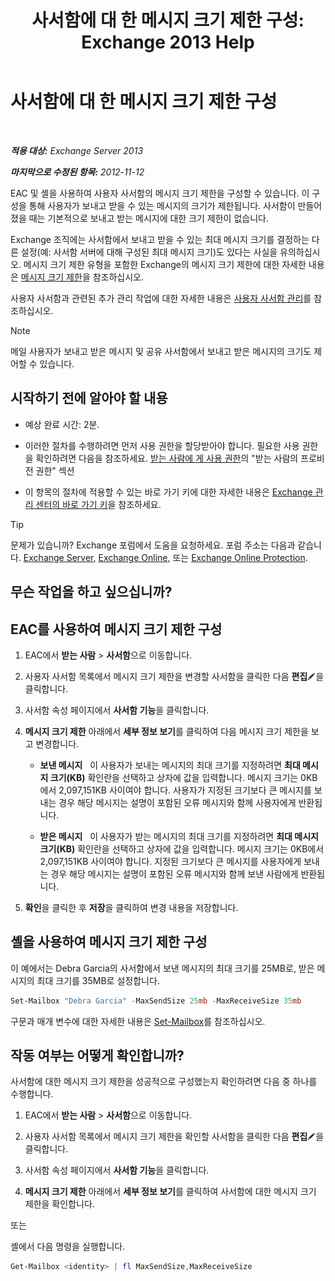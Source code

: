 ﻿---
title: '사서함에 대 한 메시지 크기 제한 구성: Exchange 2013 Help'
TOCTitle: 사서함에 대 한 메시지 크기 제한 구성
ms:assetid: d1220685-14c0-4c4f-abb2-3920f3046212
ms:mtpsurl: https://technet.microsoft.com/ko-kr/library/Bb124708(v=EXCHG.150)
ms:contentKeyID: 50556091
ms.date: 05/22/2018
mtps_version: v=EXCHG.150
ms.translationtype: MT
---

# 사서함에 대 한 메시지 크기 제한 구성

 

_**적용 대상:** Exchange Server 2013_

_**마지막으로 수정된 항목:** 2012-11-12_

EAC 및 셸을 사용하여 사용자 사서함의 메시지 크기 제한을 구성할 수 있습니다. 이 구성을 통해 사용자가 보내고 받을 수 있는 메시지의 크기가 제한됩니다. 사서함이 만들어졌을 때는 기본적으로 보내고 받는 메시지에 대한 크기 제한이 없습니다.

Exchange 조직에는 사서함에서 보내고 받을 수 있는 최대 메시지 크기를 결정하는 다른 설정(예: 사서함 서버에 대해 구성된 최대 메시지 크기)도 있다는 사실을 유의하십시오. 메시지 크기 제한 유형을 포함한 Exchange의 메시지 크기 제한에 대한 자세한 내용은 [메시지 크기 제한](message-size-limits-exchange-2013-help.md)을 참조하십시오.

사용자 사서함과 관련된 추가 관리 작업에 대한 자세한 내용은 [사용자 사서함 관리](https://docs.microsoft.com/ko-kr/exchange/recipients-in-exchange-online/manage-user-mailboxes/manage-user-mailboxes)를 참조하십시오.


> [!NOTE]
> 메일 사용자가 보내고 받은 메시지 및 공유 사서함에서 보내고 받은 메시지의 크기도 제어할 수 있습니다.



## 시작하기 전에 알아야 할 내용

  - 예상 완료 시간: 2분.

  - 이러한 절차를 수행하려면 먼저 사용 권한을 할당받아야 합니다. 필요한 사용 권한을 확인하려면 다음을 참조하세요. [받는 사람에 게 사용 권한](recipients-permissions-exchange-2013-help.md)의 "받는 사람의 프로비전 권한" 섹션

  - 이 항목의 절차에 적용할 수 있는 바로 가기 키에 대한 자세한 내용은 [Exchange 관리 센터의 바로 가기 키](keyboard-shortcuts-in-the-exchange-admin-center-exchange-online-protection-help.md)을 참조하세요.


> [!TIP]
> 문제가 있습니까? Exchange 포럼에서 도움을 요청하세요. 포럼 주소는 다음과 같습니다. <A href="https://go.microsoft.com/fwlink/p/?linkid=60612">Exchange Server</A>, <A href="https://go.microsoft.com/fwlink/p/?linkid=267542">Exchange Online</A>, 또는 <A href="https://go.microsoft.com/fwlink/p/?linkid=285351">Exchange Online Protection</A>.



## 무슨 작업을 하고 싶으십니까?

## EAC를 사용하여 메시지 크기 제한 구성

1.  EAC에서 **받는 사람** \> **사서함**으로 이동합니다.

2.  사용자 사서함 목록에서 메시지 크기 제한을 변경할 사서함을 클릭한 다음 **편집**![편집 아이콘](images/JJ218640.6f53ccb2-1f13-4c02-bea0-30690e6ea71d(EXCHG.150).gif "편집 아이콘")을 클릭합니다.

3.  사서함 속성 페이지에서 **사서함 기능**을 클릭합니다.

4.  **메시지 크기 제한** 아래에서 **세부 정보 보기**를 클릭하여 다음 메시지 크기 제한을 보고 변경합니다.
    
      - **보낸 메시지**   이 사용자가 보내는 메시지의 최대 크기를 지정하려면 **최대 메시지 크기(KB)** 확인란을 선택하고 상자에 값을 입력합니다. 메시지 크기는 0KB에서 2,097,151KB 사이여야 합니다. 사용자가 지정된 크기보다 큰 메시지를 보내는 경우 해당 메시지는 설명이 포함된 오류 메시지와 함께 사용자에게 반환됩니다.
    
      - **받은 메시지**   이 사용자가 받는 메시지의 최대 크기를 지정하려면 **최대 메시지 크기(KB)** 확인란을 선택하고 상자에 값을 입력합니다. 메시지 크기는 0KB에서 2,097,151KB 사이여야 합니다. 지정된 크기보다 큰 메시지를 사용자에게 보내는 경우 해당 메시지는 설명이 포함된 오류 메시지와 함께 보낸 사람에게 반환됩니다.

5.  **확인**을 클릭한 후 **저장**을 클릭하여 변경 내용을 저장합니다.

## 셸을 사용하여 메시지 크기 제한 구성

이 예에서는 Debra Garcia의 사서함에서 보낸 메시지의 최대 크기를 25MB로, 받은 메시지의 최대 크기를 35MB로 설정합니다.

```powershell
Set-Mailbox "Debra Garcia" -MaxSendSize 25mb -MaxReceiveSize 35mb
```

구문과 매개 변수에 대한 자세한 내용은 [Set-Mailbox](https://technet.microsoft.com/ko-kr/library/bb123981\(v=exchg.150\))를 참조하십시오.

## 작동 여부는 어떻게 확인합니까?

사서함에 대한 메시지 크기 제한을 성공적으로 구성했는지 확인하려면 다음 중 하나를 수행합니다.

1.  EAC에서 **받는 사람** \> **사서함**으로 이동합니다.

2.  사용자 사서함 목록에서 메시지 크기 제한을 확인할 사서함을 클릭한 다음 **편집**![편집 아이콘](images/JJ218640.6f53ccb2-1f13-4c02-bea0-30690e6ea71d(EXCHG.150).gif "편집 아이콘")을 클릭합니다.

3.  사서함 속성 페이지에서 **사서함 기능**을 클릭합니다.

4.  **메시지 크기 제한** 아래에서 **세부 정보 보기**를 클릭하여 사서함에 대한 메시지 크기 제한을 확인합니다.

또는

셸에서 다음 명령을 실행합니다.

```powershell
Get-Mailbox <identity> | fl MaxSendSize,MaxReceiveSize
```

